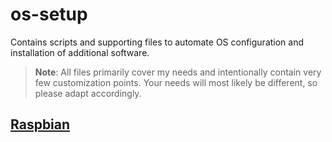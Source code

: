 # os-setup
Contains scripts and supporting files to automate OS configuration and installation of additional software.

> **Note**: All files primarily cover my needs and intentionally contain very few customization points. Your needs will 
> most likely be different, so please adapt accordingly.

## [Raspbian](raspbian)
